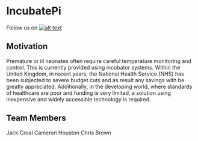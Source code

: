 # IncubatePi

[facebook_icon]: https://raw.githubusercontent.com/croaljack0/IncubatePi/master/Media/facebook.png
[facebook_url]: https://www.facebook.com/IncuPi/

Follow us on [![alt text][facebook_icon]][facebook_url]

## Motivation

Premature or ill neonates often require careful temperature monitoring and control. This is currently provided using incubator systems. Within the United Kingdom, in recent years, the National Health Service (NHS) has been subjected to severe budget cuts and as result any savings with be greatly appreciated. Additionally, in the developing world, where standards of healthcare are poor and funding is very limited, a solution using inexpensive and widely accessible technology is required.

## Team Members

Jack Croal
Cameron Houston
Chris Brown